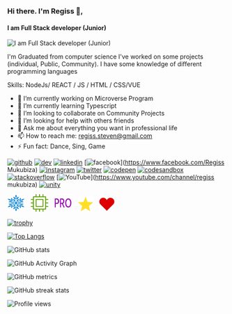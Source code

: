 ### Hi there. I'm Regiss 👋,
#### I am Full Stack developer (Junior)
![I am Full Stack developer (Junior)](https://www.spec-india.com/wp-content/uploads/2020/06/Full_Stack.png)

I'm Graduated from computer science I've worked on some projects (individual, Public, Community). I have some knowledge of different programming languages 

Skills: NodeJs/ REACT / JS / HTML / CSS/VUE

- 🔭 I’m currently working on Microverse Program 
- 🌱 I’m currently learning Typescript 
- 👯 I’m looking to collaborate on Community Projects 
- 🤔 I’m looking for help with others friends 
- 💬 Ask me about everything you want in professional life 
- 📫 How to reach me: regiss.steven@gmail.com 
- ⚡ Fun fact: Dance, Sing, Game 


[<img src='https://cdn.jsdelivr.net/npm/simple-icons@3.0.1/icons/github.svg' alt='github' height='40'>](https://github.com/regiss05)  [<img src='https://cdn.jsdelivr.net/npm/simple-icons@3.0.1/icons/dev-dot-to.svg' alt='dev' height='40'>](https://dev.to/regiss05)  [<img src='https://cdn.jsdelivr.net/npm/simple-icons@3.0.1/icons/linkedin.svg' alt='linkedin' height='40'>](https://www.linkedin.com/in/regiss05/)  [<img src='https://cdn.jsdelivr.net/npm/simple-icons@3.0.1/icons/facebook.svg' alt='facebook' height='40'>](https://www.facebook.com/Regiss Mukubiza)  [<img src='https://cdn.jsdelivr.net/npm/simple-icons@3.0.1/icons/instagram.svg' alt='instagram' height='40'>](https://www.instagram.com/regiss05/)  [<img src='https://cdn.jsdelivr.net/npm/simple-icons@3.0.1/icons/twitter.svg' alt='twitter' height='40'>](https://twitter.com/regiss05)  [<img src='https://cdn.jsdelivr.net/npm/simple-icons@3.0.1/icons/codepen.svg' alt='codepen' height='40'>](https://codepen.io/regiss05)  [<img src='https://cdn.jsdelivr.net/npm/simple-icons@3.0.1/icons/codesandbox.svg' alt='codesandbox' height='40'>](https://codesandbox.io/u/regiss05)  [<img src='https://cdn.jsdelivr.net/npm/simple-icons@3.0.1/icons/stackoverflow.svg' alt='stackoverflow' height='40'>](https://stackoverflow.com/users/regiss05)  [<img src='https://cdn.jsdelivr.net/npm/simple-icons@3.0.1/icons/youtube.svg' alt='YouTube' height='40'>](https://www.youtube.com/channel/regiss mukubiza)  [<img src='https://cdn.jsdelivr.net/npm/simple-icons@3.0.1/icons/unity.svg' alt='unity' height='40'>](regiss05)  

<a href='https://archiveprogram.github.com/'><img src='https://raw.githubusercontent.com/acervenky/animated-github-badges/master/assets/acbadge.gif' width='40' height='40'></a> <a href='https://docs.github.com/en/developers'><img src='https://raw.githubusercontent.com/acervenky/animated-github-badges/master/assets/devbadge.gif' width='40' height='40'></a> <a href='https://github.com/pricing'><img src='https://raw.githubusercontent.com/acervenky/animated-github-badges/master/assets/pro.gif' width='40' height='40'></a> <a href='https://stars.github.com/'><img src='https://raw.githubusercontent.com/acervenky/animated-github-badges/master/assets/starbadge.gif' width='35' height='35'></a> <a href='https://docs.github.com/en/github/supporting-the-open-source-community-with-github-sponsors'><img src='https://raw.githubusercontent.com/acervenky/animated-github-badges/master/assets/sponsorbadge.gif' width='35' height='35'></a> 

[![trophy](https://github-profile-trophy.vercel.app/?username=regiss05)](https://github.com/ryo-ma/github-profile-trophy)

[![Top Langs](https://github-readme-stats.vercel.app/api/top-langs/?username=regiss05)](https://github.com/anuraghazra/github-readme-stats)

![GitHub stats](https://github-readme-stats.vercel.app/api?username=regiss05&show_icons=true&count_private=true)  

![GitHub Activity Graph](https://activity-graph.herokuapp.com/graph?username=regiss05)  

![GitHub metrics](https://metrics.lecoq.io/regiss05)  

![GitHub streak stats](https://github-readme-streak-stats.herokuapp.com/?user=regiss05)  

![Profile views](https://gpvc.arturio.dev/regiss05)  
